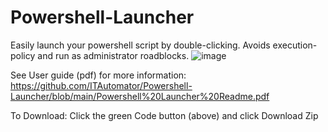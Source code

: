 # Powershell-Launcher
Easily launch your powershell script by double-clicking. Avoids execution-policy and run as administrator roadblocks.
![image](https://github.com/ITAutomator/Powershell-Launcher/assets/135157036/ccad53e9-f669-464f-b369-67e3b607224c)

See User guide (pdf) for more information: <br/>
https://github.com/ITAutomator/Powershell-Launcher/blob/main/Powershell%20Launcher%20Readme.pdf

To Download: Click the green Code button (above) and click Download Zip
